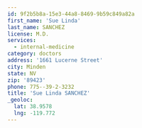 ```yaml
---
id: 9f2b5b8a-15e3-44a8-8469-9b59c849a82a
first_name: 'Sue Linda'
last_name: SANCHEZ
license: M.D.
services:
  - internal-medicine
category: doctors
address: '1661 Lucerne Street'
city: Minden
state: NV
zip: '89423'
phone: 775--39-2-3232
title: 'Sue Linda SANCHEZ'
_geoloc:
  lat: 38.9578
  lng: -119.772
---
```

